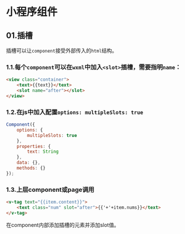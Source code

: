# 小程序组件

## 01.插槽

插槽可以让``component``接受外部传入的``html``结构。

### 1.1.每个``component``可以在``wxml``中加入``<slot>``插槽，需要指明``name``：

```html
<view class="container">
    <text>{{text}}</text>
    <slot name="after"></slot>
</view>
```



### 1.2.在js中加入配置``options: multipleSlots: true``

```js
Component({
    options: {
        multipleSlots: true
    },
    properties: {
        text: String
    },
    data: {},
    methods: {}
});
```



### 1.3.上层component或page调用

```html
<v-tag text="{{item.content}}">
    <text class="num" slot="after">{{'+'+item.nums}}</text>
</v-tag>
```

在component内部添加插槽的元素并添加slot值。
